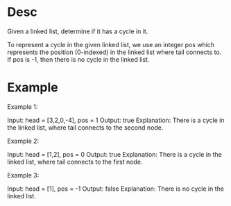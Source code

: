 # Desc
Given a linked list, determine if it has a cycle in it.

To represent a cycle in the given linked list, we use an integer pos which represents the position (0-indexed) in the linked list where tail connects to. If pos is -1, then there is no cycle in the linked list.

 
# Example
Example 1:

Input: head = [3,2,0,-4], pos = 1
Output: true
Explanation: There is a cycle in the linked list, where tail connects to the second node.


Example 2:

Input: head = [1,2], pos = 0
Output: true
Explanation: There is a cycle in the linked list, where tail connects to the first node.


Example 3:

Input: head = [1], pos = -1
Output: false
Explanation: There is no cycle in the linked list.
